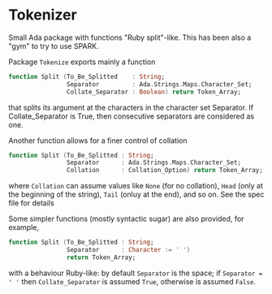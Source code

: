# Tokenizer
Small Ada package with functions "Ruby split"-like.  This has been also a "gym" to try to use SPARK.

Package `Tokenize` exports mainly a function

```Ada
function Split (To_Be_Splitted    : String;
                Separator         : Ada.Strings.Maps.Character_Set;
                Collate_Separator : Boolean) return Token_Array;
```
that splits its argument at the characters in the character set Separator. If Collate_Separator is True, then consecutive separators are considered as one.  

Another function allows for a finer control of collation

```ada
function Split (To_Be_Splitted : String;
                Separator      : Ada.Strings.Maps.Character_Set;
                Collation      : Collation_Option) return Token_Array;
```
where `Collation` can assume values like `None` (for no collation), `Head` (only at the beginning of the string), `Tail` (onluy at the end), and so on.  See the spec file for details

Some simpler functions (mostly syntactic sugar) are also provided, for example,

```Ada
function Split (To_Be_Splitted : String;
                Separator      : Character := ' ')
                return Token_Array;
```
with a behaviour Ruby-like: by default `Separator` is the space; if `Separator = ' '` then `Collate_Separator` is assumed `True`, otherwise is assumed `False`. 

